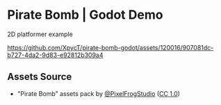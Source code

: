 # Pirate Bomb | Godot Demo

2D platformer example



https://github.com/XpycT/pirate-bomb-godot/assets/120016/907081dc-b727-4da2-9d83-e92812b309a4



## Assets Source

* "Pirate Bomb" assets pack by [@PixelFrogStudio](https://pixelfrog-assets.itch.io/) ([CC 1.0](https://creativecommons.org/publicdomain/zero/1.0/))
